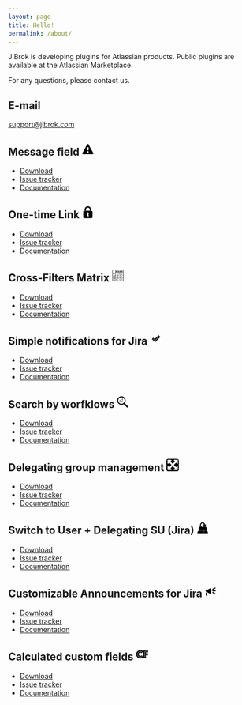 ```yaml
---
layout: page
title: Hello!
permalink: /about/
---
```


JiBrok is developing plugins for Atlassian products.
Public plugins are available at the Atlassian Marketplace.

For any questions, please contact us.

## E-mail

[support@jibrok.com](mailto:support@jibrok.com)

## Message field <img src="/images/message-field/messge-144px.png" alt="Message field icon" width="25"/>

* [Download](https://marketplace.atlassian.com/apps/1219615/message-field)
* [Issue tracker](https://bitbucket.org/jibrok/message-field/issues)
* [Documentation](https://bitbucket.org/jibrok/message-field/wiki/Home)

## One-time Link <img src="/images/one-time-link/one-time-link-144px.png" alt="One-time Link icon" width="25"/>

* [Download](https://marketplace.atlassian.com/apps/1220718/one-time-link)
* [Issue tracker](https://bitbucket.org/jibrok/one-time-link)
* [Documentation](https://bitbucket.org/jibrok/one-time-link/wiki/Home)

## Cross-Filters Matrix <img src="/images/cross-filters matrix/filter-matrix-144px.png" alt="cross-filters matrix icon" width="25"/>

* [Download](https://marketplace.atlassian.com/apps/1220719/cross-filters-matrix)
* [Issue tracker](https://bitbucket.org/jibrok/cross-filters-matrix/issues)
* [Documentation](https://bitbucket.org/jibrok/cross-filters-matrix/wiki/Home)

## Simple notifications for Jira <img src="/images/simple-notifications-for-jira/simple-notifications-for-Jira144px.png" alt="Simple notifications for Jira icon" width="25"/>

* [Download](https://marketplace.atlassian.com/apps/1220740/simple-notifications-for-jira)
* [Issue tracker](https://bitbucket.org/jibrok/simple-notifications-for-jira/issues)
* [Documentation](https://bitbucket.org/jibrok/simple-notifications-for-jira/wiki/Home)

## Search by worfklows <img src="/images/search-by-workflow/global-admin-search-144px.png" alt="Search by worfklows icon" width="25"/>

* [Download](https://marketplace.atlassian.com/apps/1220773/search-by-workflows)
* [Issue tracker](https://bitbucket.org/jibrok/search-by-workflows/issues)
* [Documentation](https://bitbucket.org/jibrok/search-by-workflows/wiki/Home)

## Delegating group management <img src="/images/delegating-group-management/delegating-144px.png" alt="Delegating group management icon" width="25"/>

* [Download](https://marketplace.atlassian.com/apps/1220878/delegating-group-management)
* [Issue tracker](https://bitbucket.org/jibrok/delegating-group-management/issues)
* [Documentation](https://bitbucket.org/jibrok/delegating-group-management/wiki)

## Switch to User + Delegating SU (Jira) <img src="/images/su/su-144px.png" alt="Switch to User + Delegating SU (Jira) icon" width="25"/>

* [Download](https://marketplace.atlassian.com/apps/1220949/switch-to-user-delegating-su-jira)
* [Issue tracker](https://bitbucket.org/jibrok/su/issues)
* [Documentation](https://bitbucket.org/jibrok/su/wiki)

## Customizable Announcements for Jira <img src="/images/banner/banner-144px.png" alt="Customizable Announcements for Jira icon" width="25"/>

* [Download](https://marketplace.atlassian.com/apps/1220965/customizable-announcements-for-jira)
* [Issue tracker](https://bitbucket.org/jibrok/banner/issues)
* [Documentation](https://bitbucket.org/jibrok/banner/wiki)

## Calculated custom fields <img src="/images/calculated-custom-fields/calculated-fields-144px.png" alt="Calculated custom fields icon" width="25"/>

* [Download](https://marketplace.atlassian.com/apps/1221055/calculated-custom-fields)
* [Issue tracker](https://bitbucket.org/jibrok/calculated-custom-fields/issues)
* [Documentation](https://bitbucket.org/jibrok/calculated-custom-fields/wiki)

